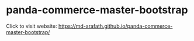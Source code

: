 # panda-commerce-master-bootstrap

Click to visit website: https://md-arafath.github.io/panda-commerce-master-bootstrap/
